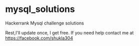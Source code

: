 # mysql_solutions
Hackerrank Mysql challenge solutions

Rest,I'll update once, I get free.
If you need help contact me at https://facebook.com/shukla304


